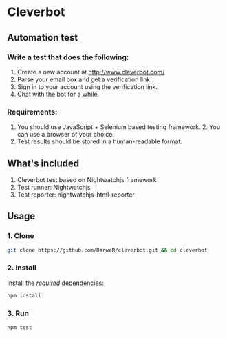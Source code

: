 # Cleverbot
## Automation test

### Write a test that does the following:
1. Create a new account at  http://www.cleverbot.com/
2. Parse your email box and get a verification link.
3. Sign in to your account using the verification link.
4. Chat with the bot for a while.

### Requirements:
1. You should use JavaScript + Selenium based testing framework. 2. You can use a browser of your choice.
3. Test results should be stored in a human-readable format.

## What's included

1. Cleverbot test based on Nightwatchjs framework
2. Test runner: Nightwatchjs 
3. Test reporter: nightwatchjs-html-reporter

## Usage

### 1. Clone

```sh
git clone https://github.com/DanweR/cleverbot.git && cd cleverbot
```

### 2. Install

Install the *required* dependencies:

```sh
npm install
```

### 3. Run

```sh
npm test
```

